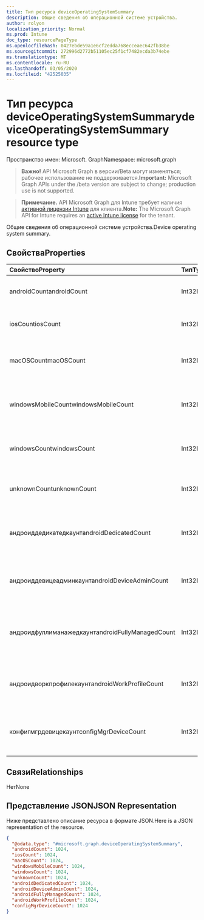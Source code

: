 ```yaml
---
title: Тип ресурса deviceOperatingSystemSummary
description: Общие сведения об операционной системе устройства.
author: rolyon
localization_priority: Normal
ms.prod: Intune
doc_type: resourcePageType
ms.openlocfilehash: 0427ebde59a1e6cf2edda768ecceaec642fb38be
ms.sourcegitcommit: 272996d2772b51105ec25f1cf7482ecda3b74ebe
ms.translationtype: MT
ms.contentlocale: ru-RU
ms.lasthandoff: 03/05/2020
ms.locfileid: "42525035"
---
```

# <a name="deviceoperatingsystemsummary-resource-type"></a><span data-ttu-id="6c1a0-103">Тип ресурса deviceOperatingSystemSummary</span><span class="sxs-lookup"><span data-stu-id="6c1a0-103">deviceOperatingSystemSummary resource type</span></span>

<span data-ttu-id="6c1a0-104">Пространство имен: Microsoft. Graph</span><span class="sxs-lookup"><span data-stu-id="6c1a0-104">Namespace: microsoft.graph</span></span>

> <span data-ttu-id="6c1a0-105">**Важно!** API Microsoft Graph в версии/Beta могут изменяться; рабочее использование не поддерживается.</span><span class="sxs-lookup"><span data-stu-id="6c1a0-105">**Important:** Microsoft Graph APIs under the /beta version are subject to change; production use is not supported.</span></span>

> <span data-ttu-id="6c1a0-106">**Примечание.** API Microsoft Graph для Intune требует наличия [активной лицензии Intune](https://go.microsoft.com/fwlink/?linkid=839381) для клиента.</span><span class="sxs-lookup"><span data-stu-id="6c1a0-106">**Note:** The Microsoft Graph API for Intune requires an [active Intune license](https://go.microsoft.com/fwlink/?linkid=839381) for the tenant.</span></span>

<span data-ttu-id="6c1a0-107">Общие сведения об операционной системе устройства.</span><span class="sxs-lookup"><span data-stu-id="6c1a0-107">Device operating system summary.</span></span>

## <a name="properties"></a><span data-ttu-id="6c1a0-108">Свойства</span><span class="sxs-lookup"><span data-stu-id="6c1a0-108">Properties</span></span>
|<span data-ttu-id="6c1a0-109">Свойство</span><span class="sxs-lookup"><span data-stu-id="6c1a0-109">Property</span></span>|<span data-ttu-id="6c1a0-110">Тип</span><span class="sxs-lookup"><span data-stu-id="6c1a0-110">Type</span></span>|<span data-ttu-id="6c1a0-111">Описание</span><span class="sxs-lookup"><span data-stu-id="6c1a0-111">Description</span></span>|
|:---|:---|:---|
|<span data-ttu-id="6c1a0-112">androidCount</span><span class="sxs-lookup"><span data-stu-id="6c1a0-112">androidCount</span></span>|<span data-ttu-id="6c1a0-113">Int32</span><span class="sxs-lookup"><span data-stu-id="6c1a0-113">Int32</span></span>|<span data-ttu-id="6c1a0-114">Количество устройств с Android.</span><span class="sxs-lookup"><span data-stu-id="6c1a0-114">Number of android device count.</span></span>|
|<span data-ttu-id="6c1a0-115">iosCount</span><span class="sxs-lookup"><span data-stu-id="6c1a0-115">iosCount</span></span>|<span data-ttu-id="6c1a0-116">Int32</span><span class="sxs-lookup"><span data-stu-id="6c1a0-116">Int32</span></span>|<span data-ttu-id="6c1a0-117">Количество устройств с iOS.</span><span class="sxs-lookup"><span data-stu-id="6c1a0-117">Number of iOS device count.</span></span>|
|<span data-ttu-id="6c1a0-118">macOSCount</span><span class="sxs-lookup"><span data-stu-id="6c1a0-118">macOSCount</span></span>|<span data-ttu-id="6c1a0-119">Int32</span><span class="sxs-lookup"><span data-stu-id="6c1a0-119">Int32</span></span>|<span data-ttu-id="6c1a0-120">Количество устройств с Mac OS X.</span><span class="sxs-lookup"><span data-stu-id="6c1a0-120">Number of Mac OS X device count.</span></span>|
|<span data-ttu-id="6c1a0-121">windowsMobileCount</span><span class="sxs-lookup"><span data-stu-id="6c1a0-121">windowsMobileCount</span></span>|<span data-ttu-id="6c1a0-122">Int32</span><span class="sxs-lookup"><span data-stu-id="6c1a0-122">Int32</span></span>|<span data-ttu-id="6c1a0-123">Количество мобильных устройств с Windows.</span><span class="sxs-lookup"><span data-stu-id="6c1a0-123">Number of Windows mobile device count.</span></span>|
|<span data-ttu-id="6c1a0-124">windowsCount</span><span class="sxs-lookup"><span data-stu-id="6c1a0-124">windowsCount</span></span>|<span data-ttu-id="6c1a0-125">Int32</span><span class="sxs-lookup"><span data-stu-id="6c1a0-125">Int32</span></span>|<span data-ttu-id="6c1a0-126">Количество устройств с Windows.</span><span class="sxs-lookup"><span data-stu-id="6c1a0-126">Number of Windows device count.</span></span>|
|<span data-ttu-id="6c1a0-127">unknownCount</span><span class="sxs-lookup"><span data-stu-id="6c1a0-127">unknownCount</span></span>|<span data-ttu-id="6c1a0-128">Int32</span><span class="sxs-lookup"><span data-stu-id="6c1a0-128">Int32</span></span>|<span data-ttu-id="6c1a0-129">Количество неизвестных устройств.</span><span class="sxs-lookup"><span data-stu-id="6c1a0-129">Number of unknown device count.</span></span>|
|<span data-ttu-id="6c1a0-130">андроиддедикатедкаунт</span><span class="sxs-lookup"><span data-stu-id="6c1a0-130">androidDedicatedCount</span></span>|<span data-ttu-id="6c1a0-131">Int32</span><span class="sxs-lookup"><span data-stu-id="6c1a0-131">Int32</span></span>|<span data-ttu-id="6c1a0-132">Количество выделенных устройств с Android.</span><span class="sxs-lookup"><span data-stu-id="6c1a0-132">Number of dedicated Android devices.</span></span>|
|<span data-ttu-id="6c1a0-133">андроиддевицеадминкаунт</span><span class="sxs-lookup"><span data-stu-id="6c1a0-133">androidDeviceAdminCount</span></span>|<span data-ttu-id="6c1a0-134">Int32</span><span class="sxs-lookup"><span data-stu-id="6c1a0-134">Int32</span></span>|<span data-ttu-id="6c1a0-135">Число устройств с Android для администрирования устройств.</span><span class="sxs-lookup"><span data-stu-id="6c1a0-135">Number of device admin Android devices.</span></span>|
|<span data-ttu-id="6c1a0-136">андроидфуллиманажедкаунт</span><span class="sxs-lookup"><span data-stu-id="6c1a0-136">androidFullyManagedCount</span></span>|<span data-ttu-id="6c1a0-137">Int32</span><span class="sxs-lookup"><span data-stu-id="6c1a0-137">Int32</span></span>|<span data-ttu-id="6c1a0-138">Количество полностью управляемых устройств с Android.</span><span class="sxs-lookup"><span data-stu-id="6c1a0-138">Number of fully managed Android devices.</span></span>|
|<span data-ttu-id="6c1a0-139">андроидворкпрофилекаунт</span><span class="sxs-lookup"><span data-stu-id="6c1a0-139">androidWorkProfileCount</span></span>|<span data-ttu-id="6c1a0-140">Int32</span><span class="sxs-lookup"><span data-stu-id="6c1a0-140">Int32</span></span>|<span data-ttu-id="6c1a0-141">Количество устройств с Android в рабочем профиле.</span><span class="sxs-lookup"><span data-stu-id="6c1a0-141">Number of work profile Android devices.</span></span>|
|<span data-ttu-id="6c1a0-142">конфигмгрдевицекаунт</span><span class="sxs-lookup"><span data-stu-id="6c1a0-142">configMgrDeviceCount</span></span>|<span data-ttu-id="6c1a0-143">Int32</span><span class="sxs-lookup"><span data-stu-id="6c1a0-143">Int32</span></span>|<span data-ttu-id="6c1a0-144">Количество управляемых устройств ConfigMgr.</span><span class="sxs-lookup"><span data-stu-id="6c1a0-144">Number of ConfigMgr managed devices.</span></span>|

## <a name="relationships"></a><span data-ttu-id="6c1a0-145">Связи</span><span class="sxs-lookup"><span data-stu-id="6c1a0-145">Relationships</span></span>
<span data-ttu-id="6c1a0-146">Нет</span><span class="sxs-lookup"><span data-stu-id="6c1a0-146">None</span></span>

## <a name="json-representation"></a><span data-ttu-id="6c1a0-147">Представление JSON</span><span class="sxs-lookup"><span data-stu-id="6c1a0-147">JSON Representation</span></span>
<span data-ttu-id="6c1a0-148">Ниже представлено описание ресурса в формате JSON.</span><span class="sxs-lookup"><span data-stu-id="6c1a0-148">Here is a JSON representation of the resource.</span></span>
<!-- {
  "blockType": "resource",
  "@odata.type": "microsoft.graph.deviceOperatingSystemSummary"
}
-->
``` json
{
  "@odata.type": "#microsoft.graph.deviceOperatingSystemSummary",
  "androidCount": 1024,
  "iosCount": 1024,
  "macOSCount": 1024,
  "windowsMobileCount": 1024,
  "windowsCount": 1024,
  "unknownCount": 1024,
  "androidDedicatedCount": 1024,
  "androidDeviceAdminCount": 1024,
  "androidFullyManagedCount": 1024,
  "androidWorkProfileCount": 1024,
  "configMgrDeviceCount": 1024
}
```



